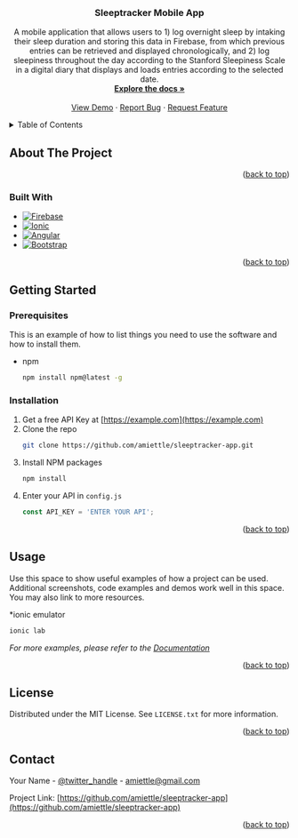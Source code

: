 <!-- Improved compatibility of back to top link: See: https://github.com/othneildrew/Best-README-Template/pull/73 -->
<a name="readme-top"></a>
<!--
*** Thanks for checking out the Best-README-Template. If you have a suggestion
*** that would make this better, please fork the repo and create a pull request
*** or simply open an issue with the tag "enhancement".
*** Don't forget to give the project a star!
*** Thanks again! Now go create something AMAZING! :D
-->



<!-- PROJECT SHIELDS -->
<!--
*** I'm using markdown "reference style" links for readability.
*** Reference links are enclosed in brackets [ ] instead of parentheses ( ).
*** See the bottom of this document for the declaration of the reference variables
*** for contributors-url, forks-url, etc. This is an optional, concise syntax you may use.
*** https://www.markdownguide.org/basic-syntax/#reference-style-links
-->
<!-- [![Contributors][contributors-shield]][contributors-url]
[![Forks][forks-shield]][forks-url]
[![Stargazers][stars-shield]][stars-url]
[![Issues][issues-shield]][issues-url]
[![MIT License][license-shield]][license-url]
[![LinkedIn][linkedin-shield]][linkedin-url] -->



<!-- PROJECT LOGO -->
<br />
<div align="center">
  <!-- <a href="https://github.com/amiettle/sleeptracker-app">
    <img src="images/logo.png" alt="Logo" width="80" height="80">
  </a> -->

<h3 align="center">Sleeptracker Mobile App</h3>

  <p align="center">
    A mobile application that allows users to 1) log overnight sleep by intaking their sleep duration and storing this data in Firebase, from which previous entries can be retrieved and displayed chronologically, and 2) log sleepiness throughout the day according to the Stanford Sleepiness Scale in a digital diary that displays and loads entries according to the selected date.
    <br />
    <a href="https://github.com/amiettle/sleeptracker-app"><strong>Explore the docs »</strong></a>
    <br />
    <br />
    <a href="https://github.com/amiettle/sleeptracker-app">View Demo</a>
    ·
    <a href="https://github.com/amiettle/sleeptracker-app/issues">Report Bug</a>
    ·
    <a href="https://github.com/amiettle/sleeptracker-app/issues">Request Feature</a>
  </p>
</div>



<!-- TABLE OF CONTENTS -->
<details>
  <summary>Table of Contents</summary>
  <ol>
    <li>
      <a href="#about-the-project">About The Project</a>
      <ul>
        <li><a href="#built-with">Built With</a></li>
      </ul>
    </li>
    <li>
      <a href="#getting-started">Getting Started</a>
      <ul>
        <li><a href="#prerequisites">Prerequisites</a></li>
        <li><a href="#installation">Installation</a></li>
      </ul>
    </li>
    <li><a href="#usage">Usage</a></li>
    <!-- <li><a href="#roadmap">Roadmap</a></li>
    <li><a href="#contributing">Contributing</a></li> -->
    <li><a href="#license">License</a></li>
    <li><a href="#contact">Contact</a></li>
    <!-- <li><a href="#acknowledgments">Acknowledgments</a></li> -->
  </ol>
</details>



<!-- ABOUT THE PROJECT -->
## About The Project

<p align="right">(<a href="#readme-top">back to top</a>)</p>



### Built With

* [![Firebase][Firebase.com]][Firebase-url]
* [![Ionic][IonicFramework.com]][Ionic-url]
* [![Angular][Angular.io]][Angular-url]
* [![Bootstrap][Bootstrap.com]][Bootstrap-url]

<p align="right">(<a href="#readme-top">back to top</a>)</p>



<!-- GETTING STARTED -->
## Getting Started

<!-- This is an example of how you may give instructions on setting up your project locally.
To get a local copy up and running follow these simple example steps. -->

### Prerequisites

This is an example of how to list things you need to use the software and how to install them.
* npm
  ```sh
  npm install npm@latest -g
  ```

### Installation

1. Get a free API Key at [https://example.com](https://example.com)
2. Clone the repo
   ```sh
   git clone https://github.com/amiettle/sleeptracker-app.git
   ```
3. Install NPM packages
   ```sh
   npm install
   ```
4. Enter your API in `config.js`
   ```js
   const API_KEY = 'ENTER YOUR API';
   ```

<p align="right">(<a href="#readme-top">back to top</a>)</p>



<!-- USAGE EXAMPLES -->
## Usage

Use this space to show useful examples of how a project can be used. Additional screenshots, code examples and demos work well in this space. You may also link to more resources.

*ionic emulator
  ```sh
  ionic lab
  ```

_For more examples, please refer to the [Documentation](https://example.com)_

<p align="right">(<a href="#readme-top">back to top</a>)</p>



<!-- ROADMAP -->
<!-- ## Roadmap

- [ ] Feature 1
- [ ] Feature 2
- [ ] Feature 3
    - [ ] Nested Feature

See the [open issues](https://github.com/amiettle/sleeptracker-app/issues) for a full list of proposed features (and known issues).

<p align="right">(<a href="#readme-top">back to top</a>)</p> -->



<!-- LICENSE -->
## License

Distributed under the MIT License. See `LICENSE.txt` for more information.

<p align="right">(<a href="#readme-top">back to top</a>)</p>



<!-- CONTACT -->
## Contact

Your Name - [@twitter_handle](https://twitter.com/twitter_handle) - amiettle@gmail.com

Project Link: [https://github.com/amiettle/sleeptracker-app](https://github.com/amiettle/sleeptracker-app)

<p align="right">(<a href="#readme-top">back to top</a>)</p>



<!-- ACKNOWLEDGMENTS -->
<!-- ## Acknowledgments

* []()
* []()
* []()

<p align="right">(<a href="#readme-top">back to top</a>)</p> -->



<!-- MARKDOWN LINKS & IMAGES -->
<!-- https://www.markdownguide.org/basic-syntax/#reference-style-links -->
[contributors-shield]: https://img.shields.io/github/contributors/amiettle/sleeptracker-app.svg?style=for-the-badge
[contributors-url]: https://github.com/amiettle/sleeptracker-app/graphs/contributors
[forks-shield]: https://img.shields.io/github/forks/amiettle/sleeptracker-app.svg?style=for-the-badge
[forks-url]: https://github.com/amiettle/sleeptracker-app/network/members
[stars-shield]: https://img.shields.io/github/stars/amiettle/sleeptracker-app.svg?style=for-the-badge
[stars-url]: https://github.com/amiettle/sleeptracker-app/stargazers
[issues-shield]: https://img.shields.io/github/issues/amiettle/sleeptracker-app.svg?style=for-the-badge
[issues-url]: https://github.com/amiettle/sleeptracker-app/issues
[license-shield]: https://img.shields.io/github/license/amiettle/sleeptracker-app.svg?style=for-the-badge
[license-url]: https://github.com/amiettle/sleeptracker-app/blob/master/LICENSE.txt
[linkedin-shield]: https://img.shields.io/badge/-LinkedIn-black.svg?style=for-the-badge&logo=linkedin&colorB=555
[linkedin-url]: https://linkedin.com/in/amiettle
[product-screenshot]: images/screenshot.png
[Next.js]: https://img.shields.io/badge/next.js-000000?style=for-the-badge&logo=nextdotjs&logoColor=white
[Next-url]: https://nextjs.org/
[React.js]: https://img.shields.io/badge/React-20232A?style=for-the-badge&logo=react&logoColor=61DAFB
[React-url]: https://reactjs.org/
[Vue.js]: https://img.shields.io/badge/Vue.js-35495E?style=for-the-badge&logo=vuedotjs&logoColor=4FC08D
[Vue-url]: https://vuejs.org/
[Angular.io]: https://img.shields.io/badge/Angular-DD0031?style=for-the-badge&logo=angular&logoColor=white
[Angular-url]: https://angular.io/
[Svelte.dev]: https://img.shields.io/badge/Svelte-4A4A55?style=for-the-badge&logo=svelte&logoColor=FF3E00
[Svelte-url]: https://svelte.dev/
[Laravel.com]: https://img.shields.io/badge/Laravel-FF2D20?style=for-the-badge&logo=laravel&logoColor=white
[Laravel-url]: https://laravel.com
[Bootstrap.com]: https://img.shields.io/badge/Bootstrap-563D7C?style=for-the-badge&logo=bootstrap&logoColor=white
[Bootstrap-url]: https://getbootstrap.com
[JQuery.com]: https://img.shields.io/badge/jQuery-0769AD?style=for-the-badge&logo=jquery&logoColor=white
[JQuery-url]: https://jquery.com 
[Ionic-url]: https://ionicframework.com/
[IonicFramework.com]: https://img.shields.io/badge/Ionic-%233880FF.svg?style=for-the-badge&logo=Ionic&logoColor=white
[Firebase-url]: https://firebase.google.com/
[Firebase.com]: https://img.shields.io/badge/firebase-ffca28?style=for-the-badge&logo=firebase&logoColor=black